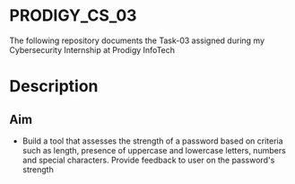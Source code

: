 # PRODIGY_CS_03
The following repository documents the Task-03 assigned during my Cybersecurity Internship at Prodigy InfoTech

# Description
## Aim
- Build a tool that assesses the strength of a password based on criteria such as length, presence of uppercase and lowercase letters, numbers and special characters. Provide feedback to user on the password's strength